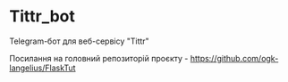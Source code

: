 # Tittr_bot
Telegram-бот для веб-сервісу "Tittr"


Посилання на головний репозиторій проєкту - https://github.com/ogk-langelius/FlaskTut
